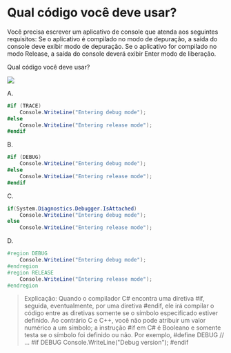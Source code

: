 ﻿Qual código você deve usar?
==========================

Você precisa escrever um aplicativo de console que atenda aos seguintes requisitos:
Se o aplicativo é compilado no modo de depuração, a saída do console deve exibir
modo de depuração.
Se o aplicativo for compilado no modo Release, a saída do console deverá exibir Enter
modo de liberação.

Qual código você deve usar?

[![](https://cdn.briefmenow.org/wp-content/uploads/70-483-v2/264.jpg)](https://cdn.briefmenow.org/wp-content/uploads/70-483-v2/264.jpg)

A. 
```csharp
#if (TRACE)
    Console.WriteLine("Entering debug mode");
#else
    Console.WriteLine("Entering release mode");
#endif
```
B.
```csharp
#if (DEBUG)
    Console.WriteLine("Entering debug mode");
#else
    Console.WriteLiae("Entering release mode");
#endif
```
C. 
```csharp
if(System.Diagnostics.Debugger.IsAttached)
    Console.WriteLine("Entering debug mode");
else
    Console.WriteLine("Entering release mode");
```
D. 
```csharp
#region DEBUG
    Console.WriteLine("Entering debug mode");
#endregion
#region RELEASE
    Console.WriteLine("Entering release mode");
#endregion
```

> Explicação:
> Quando o compilador C# encontra uma diretiva #if, seguida, eventualmente, por uma diretiva #endif,
> ele irá compilar o código entre as diretivas somente se o símbolo especificado estiver definido. Ao contrário
> C e C++, você não pode atribuir um valor numérico a um símbolo; a instrução #if em C# é
> Booleano e somente testa se o símbolo foi definido ou não. Por exemplo,
> #define DEBUG
> // ...
> #if DEBUG
> Console.WriteLine("Debug version");
> #endif
> 
> 